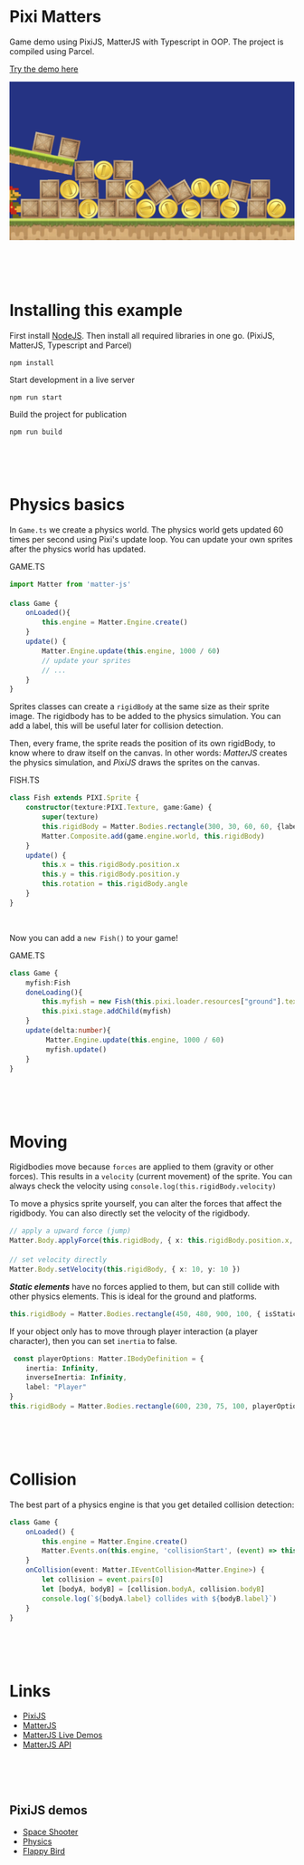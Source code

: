 # Pixi Matters

Game demo using PixiJS, MatterJS with Typescript in OOP. The project is compiled using Parcel. 

[Try the demo here](https://kokodoko.github.io/piximatters/)

![screen](./src/images/screen.png)

<br>
<br>
<br>

# Installing this example

First install [NodeJS](https://nodejs.org/en/). Then install all required libraries in one go. (PixiJS, MatterJS, Typescript and Parcel)

```
npm install
```

Start development in a live server
```
npm run start
```
Build the project for publication
```
npm run build
```


<br>
<br>
<br>

# Physics basics

In `Game.ts` we create a physics world. The physics world gets updated 60 times per second using Pixi's update loop. You can update your own sprites after the physics world has updated.

GAME.TS
```typescript
import Matter from 'matter-js'

class Game {
    onLoaded(){
        this.engine = Matter.Engine.create()
    }
    update() {
        Matter.Engine.update(this.engine, 1000 / 60)
        // update your sprites 
        // ...
    }
}

```
Sprites classes can create a `rigidBody` at the same size as their sprite image. The rigidbody has to be added to the physics simulation. You can add a label, this will be useful later for collision detection.

Then, every frame, the sprite reads the position of its own rigidBody, to know where to draw itself on the canvas. In other words: *MatterJS* creates the physics simulation, and *PixiJS* draws the sprites on the canvas.

FISH.TS
```typescript
class Fish extends PIXI.Sprite {
    constructor(texture:PIXI.Texture, game:Game) {
        super(texture)
        this.rigidBody = Matter.Bodies.rectangle(300, 30, 60, 60, {label:"Fish"}) //x,y,w,h
        Matter.Composite.add(game.engine.world, this.rigidBody)
    }
    update() {
        this.x = this.rigidBody.position.x
        this.y = this.rigidBody.position.y
        this.rotation = this.rigidBody.angle
    }
}
```

<br>

Now you can add a `new Fish()` to your game!

GAME.TS
```typescript
class Game {
    myfish:Fish
    doneLoading(){
        this.myfish = new Fish(this.pixi.loader.resources["ground"].texture!, this)
        this.pixi.stage.addChild(myfish)
    }
    update(delta:number){
         Matter.Engine.update(this.engine, 1000 / 60)
         myfish.update()
    }
}
```

<br>
<br>
<br>

# Moving 

Rigidbodies move because `forces` are applied to them (gravity or other forces). This results in a `velocity` (current movement) of the sprite. You can always check the velocity using `console.log(this.rigidBody.velocity)`

To move a physics sprite yourself, you can alter the forces that affect the rigidbody. You can also directly set the velocity of the rigidbody. 

```typescript
// apply a upward force (jump)
Matter.Body.applyForce(this.rigidBody, { x: this.rigidBody.position.x, y: this.rigidBody.position.y }, { x: 0, y: -0.25 })

// set velocity directly
Matter.Body.setVelocity(this.rigidBody, { x: 10, y: 10 })
```

***Static elements*** have no forces applied to them, but can still collide with other physics elements. This is ideal for the ground and platforms.

```typescript
this.rigidBody = Matter.Bodies.rectangle(450, 480, 900, 100, { isStatic: true, label:"Ground" })
```

If your object only has to move through player interaction (a player character), then you can set `inertia` to false.

```typescript
 const playerOptions: Matter.IBodyDefinition = {
    inertia: Infinity,
    inverseInertia: Infinity,
    label: "Player"
}
this.rigidBody = Matter.Bodies.rectangle(600, 230, 75, 100, playerOptions)
```

<br>
<br>
<br>

# Collision

The best part of a physics engine is that you get detailed collision detection:

```typescript
class Game {
    onLoaded() {
        this.engine = Matter.Engine.create()
        Matter.Events.on(this.engine, 'collisionStart', (event) => this.onCollision(event))
    }
    onCollision(event: Matter.IEventCollision<Matter.Engine>) {
        let collision = event.pairs[0]
        let [bodyA, bodyB] = [collision.bodyA, collision.bodyB]
        console.log(`${bodyA.label} collides with ${bodyB.label}`)
    } 
}
```

<br>
<br>
<br>

# Links

- [PixiJS](https://pixijs.io/guides/basics/getting-started.html)
- [MatterJS](https://brm.io/matter-js/)
- [MatterJS Live Demos](https://brm.io/matter-js/demo/)
- [MatterJS API](https://brm.io/matter-js/docs/)

<br>
<br>
<br>

## PixiJS demos

- [Space Shooter](https://github.com/KokoDoko/pixidust)
- [Physics](https://github.com/KokoDoko/piximatters)
- [Flappy Bird](https://github.com/KokoDoko/pixibird.git)
